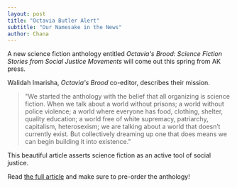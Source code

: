 ```yaml
---
layout: post
title: "Octavia Butler Alert"
subtitle: "Our Namesake in the News"
author: Chana
---
```

A new science fiction anthology entitled *Octavia's Brood: Science Fiction Stories from Social 
Justice Movements* will come out this spring from AK press. 

Walidah Imarisha, *Octavia's Brood* co-editor, describes their mission.

>"We started the anthology with the belief that all organizing is science fiction. When we talk about 
a world without prisons; a world without police violence; a world where everyone has food, clothing, 
shelter, quality education; a world free of white supremacy, patriarchy, capitalism, heterosexism; we 
are talking about a world that doesn’t currently exist. But collectively dreaming up one that does 
means we can begin building it into existence."

This beautiful article asserts science fiction as an active tool of social justice. 

Read [the full article](http://bitchmagazine.org/article/rewriting-the-future-prison-abolition-science-fiction)
and make sure to pre-order the anthology! 
